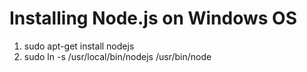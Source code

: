 # Installing Node.js on Windows OS

1. sudo apt-get install nodejs
2. sudo ln -s /usr/local/bin/nodejs /usr/bin/node
